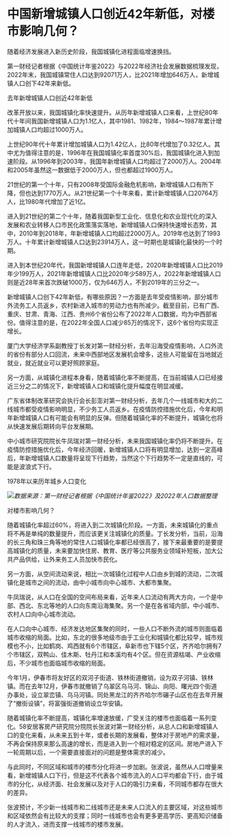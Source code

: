 # 中国新增城镇人口创近42年新低，对楼市影响几何？

随着经济发展进入新历史阶段，我国城镇化进程面临增速换挡。

第一财经记者根据《中国统计年鉴2022》与2022年经济社会发展数据梳理发现，2022年末，我国城镇常住人口达到92071万人，比2021年增加646万人，新增城镇人口创下42年来新低。

去年新增城镇人口创近42年新低

改革开放以来，我国城镇化率快速提升。从历年新增城镇人口来看，上世纪80年代十年间我国新增城镇人口为1.1亿人，其中1981、1982年，1984～1987年累计增加城镇人口均超过1000万人。

上世纪90年代十年累计增加城镇人口为1.42亿人，比80年代增加了0.32亿人。其中尤为值得注意的是，1996年在我国城镇化率首度30%后，我国城镇化进入到加速阶段。从1996年到2003年，我国年新增城镇人口均超过了2000万人。2004年和2005年虽然这一数据低于2000万人，但也都超过1900万人。

21世纪的第一个十年，只有2008年受国际金融危机影响，新增城镇人口有所下降，但也达到1770万人。从21世纪第一个十年来看，累计新增城镇人口20764万人，比1980年代增加了近1亿。

进入到21世纪的第二个十年，随着我国新型工业化、信息化和农业现代化的深入发展和农业转移人口市民化政策落实落地，新增城镇人口保持快速增长态势，其中，2010年到2018年，年新增城镇人口均超过2000万人。2019年也达到了1993万人。十年累计新增城镇人口达到23914万人，这一时期也是城镇化最快的一个时期。

进入到本世纪20年代，我国新增城镇人口连年走低，2020年新增城镇人口比2019年少199万人，2021年新增城镇人口比2020年少589万人，2022年新增城镇人口则是近28年来首次跌破1000万，仅为646万人，不到2019年的三分之一。

新增城镇人口创下42年新低，有哪些原因？一方面是去年受疫情影响，部分城市外流务工人员返乡，农村新进入城市的劳动力也有所减少。截至目前，已有广西、重庆、甘肃、青海、江西、贵州6个省份公布了2022年人口数据，均为中西部省份。值得注意的是，在2022年全国人口减少85万的情况下，这6个省份均实现正增长。

厦门大学经济学系副教授丁长发对第一财经分析，去年沿海受疫情影响，人口外流的省份有部分人口回流，未来中西部地区发展机会增多，这些人可能留在当地就近就业，就近就业可以更好照顾家庭。

另一方面，从城镇化进程本身看，随着城镇化率不断提高，在当前城镇人口已经接近三分之二的情况下，新增城镇人口和城镇化提升幅度在明显减缓。

广东省体制改革研究会执行会长彭澎对第一财经分析，去年几个一线城市和大的二线城市都受疫情影响明显，不少务工人员返乡。在疫情防控措施优化后，今年和明年新增城镇人口有可能会有明显的反弹。但随着城镇化率的不断提升，城镇化也将从快速发展后期转向平台发展期。

中小城市研究院院长牛凤瑞对第一财经分析，未来我国城镇化率仍将不断提升。在疫情防控措施优化后，今年经济回暖，新增城镇人口将有明显增加，达到一定高峰后，年新增城镇人口数量将呈现下行趋势，当然这个下行趋势不一定是直线的，可能是波浪式下行。

1978年以来历年城乡人口变化

![](https://inews.gtimg.com/newsapp_bt/0/15665083745/1000)_数据来源：第一财经记者根据《中国统计年鉴2022》及2022年人口数据整理_

对楼市影响几何？

随着城镇化率超过60%，将进入到二次城镇化阶段。一方面，未来城镇化的重点将不再是单纯的数量提升，而应该更关注城镇化的质量。丁长发分析，当前，沿海的长三角和珠三角等地的常住人口城镇化率都已经很高了，接下来最重要的是要提高城镇化的质量，未来要加快住房、教育、医疗等公共服务业领域补短板，加大公共产品供给，让外来务工人员加快市民化。

另一方面，从空间流动来说，相比一次城镇化过程中人口由乡到城的流动，二次城镇化是城市之间的流动，由中小城市向中心城市、大都市集聚。

牛凤瑞说，从人口在全国的空间布局来看，近年来人口流动有两大方向，一个是中部、西北、东北等地的人口向东南沿海集聚。另一个是在各省域内部，中小城市、农村人口向中心城市流动。

在人口向中心城市、经济发达地区集聚的同时，一些人口不断外流的城市则面临着城市收缩的局面。比如，东北的很多地级市由于工业化和城镇化都比较早，城市规模也不小，比如鹤岗、鸡西就有6个市辖区，阜新市也下辖5个区，齐齐哈尔拥有7个市辖区，双鸭山、佳木斯、牡丹江和本溪均有4个区。但在资源枯竭、产业收缩后，不少城市也面临城市收缩的局面。

今年1月，伊春市将友好区的双河子街道、铁林街道撤销，设为双子河镇、铁林镇。而在去年12月，伊春市就撤销了乌翠区乌马河、锦山、向阳、曙光四个街道办事处，设立翠峦镇、乌马河镇。同处黑龙江的齐齐哈尔市碾子山区也在去年开展了“撤街设镇”，将富强街道撤销设立华安镇。

随着城镇化率不断提高，城镇化率增速放缓，广受关注的楼市也面临着一系列变化。58安居客房产研究院分院院长张波对第一财经分析，从总人口和新增城镇人口的变化来看，从未来五到十年，或者长期的发展看，整体对于房地产的需求量，不再会保持原来那么高速的增长，而是进入到一个相对稳定的区间。房地产进入下一轮周期以后，一个需要直接面对的问题是整体需求的减少。

与此同时，不同区域和城市的楼市分化将进一步加剧。张波说，虽然从人口增量来看，新增城镇人口下行，但是这不代表各个城市流入的人口平均都会下行，由于城市的分化，从经济面、社会发展以及对于人口的吸引力来看，不同城市都存在很大的差异。

张波预计，不少新一线城市和二线城市还是未来人口流入的主要区域，对这些城市和区域依然会有比较大的支撑；同时一线城市也会有更多更高学历、更高知识储备的人才流入，进而支撑一线城市的楼市发展。

